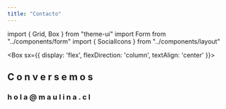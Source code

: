 ```yaml
---
title: "Contacto"
---
```


import { Grid, Box } from "theme-ui"
import Form from "../components/form"
import { SocialIcons } from "../components/layout"

<Grid columns={[1,2]}>

<Box>

<Box sx={{ display: 'flex', flexDirection: 'column', textAlign: 'center' }}>

## C o n v e r s e m o s

<SocialIcons />

### h o l a @ m a u l i n a . c l

</Box>

</Box>

<Box>

<Form />

</Box>

</Grid>
